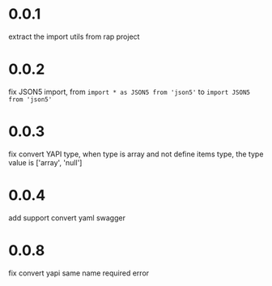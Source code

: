 # 0.0.1
extract the import utils from rap project

# 0.0.2
fix JSON5 import, from `import * as JSON5 from 'json5'` to `import JSON5 from 'json5'`

# 0.0.3
fix convert YAPI type, when type is array and not define items type, the type value is ['array', 'null']

# 0.0.4
add support convert yaml swagger 

# 0.0.8
fix convert yapi same name required error